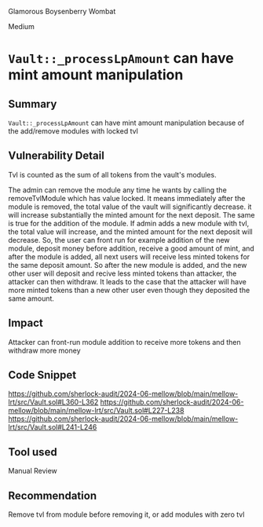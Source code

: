 Glamorous Boysenberry Wombat

Medium

# `Vault::_processLpAmount` can have mint amount manipulation

## Summary
`Vault::_processLpAmount` can have mint amount manipulation  because of the add/remove modules with locked tvl

## Vulnerability Detail
Tvl is counted as the sum of all tokens from the vault's modules.

The admin can remove the module any time he wants by calling the removeTvlModule which has value locked. It means immediately after the module is removed, the total value of the vault will significantly decrease. it will increase substantially the minted amount for the next deposit. The same is true for the addition of the module. If admin adds a new module with tvl, the total value will increase, and the minted amount for the next deposit will decrease. So, the user can front run for example addition of the new module, deposit money before addition, receive a good amount of mint, and after the module is added, all next users will receive less minted tokens for the same deposit amount.
So after the new module is added, and the new other user will deposit and recive less minted tokens than attacker, the attacker can then withdraw. It leads to the case that the attacker will have more minted tokens than a new other user even though they deposited the same amount.

## Impact
Attacker can front-run module addition to receive more tokens and then withdraw more money

## Code Snippet
https://github.com/sherlock-audit/2024-06-mellow/blob/main/mellow-lrt/src/Vault.sol#L360-L362
https://github.com/sherlock-audit/2024-06-mellow/blob/main/mellow-lrt/src/Vault.sol#L227-L238
https://github.com/sherlock-audit/2024-06-mellow/blob/main/mellow-lrt/src/Vault.sol#L241-L246

## Tool used

Manual Review

## Recommendation
Remove tvl from module before removing it, or add modules with zero tvl